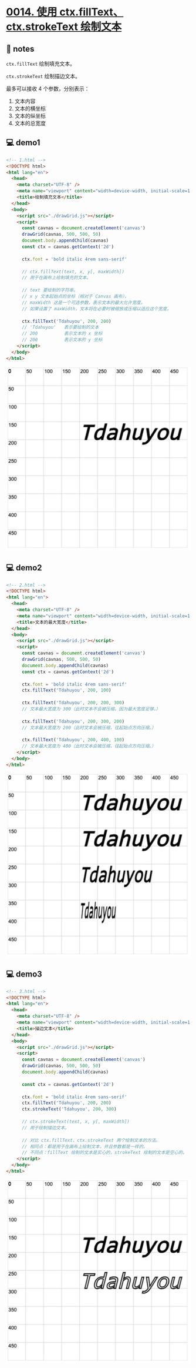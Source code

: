 # [0014. 使用 ctx.fillText、ctx.strokeText 绘制文本](https://github.com/Tdahuyou/canvas/tree/main/0014.%20%E4%BD%BF%E7%94%A8%20ctx.fillText%E3%80%81ctx.strokeText%20%E7%BB%98%E5%88%B6%E6%96%87%E6%9C%AC)

## 📒 notes

`ctx.fillText` 绘制填充文本。

`ctx.strokeText` 绘制描边文本。

最多可以接收 4 个参数，分别表示：
1. 文本内容
2. 文本的横坐标
3. 文本的纵坐标
4. 文本的总宽度

## 💻 demo1

```html
<!-- 1.html -->
<!DOCTYPE html>
<html lang="en">
  <head>
    <meta charset="UTF-8" />
    <meta name="viewport" content="width=device-width, initial-scale=1.0" />
    <title>绘制填充文本</title>
  </head>
  <body>
    <script src="./drawGrid.js"></script>
    <script>
      const cavnas = document.createElement('canvas')
      drawGrid(cavnas, 500, 500, 50)
      document.body.appendChild(cavnas)
      const ctx = cavnas.getContext('2d')

      ctx.font = 'bold italic 4rem sans-serif'

      // ctx.fillText(text, x, y[, maxWidth])
      // 用于在画布上绘制填充的文本。

      // text 要绘制的字符串。
      // x y 文本起始点的坐标（相对于 Canvas 画布）。
      // maxWidth 这是一个可选参数，表示文本的最大允许宽度。
      // 如果设置了 maxWidth，文本将在必要时被缩放或压缩以适应这个宽度。

      ctx.fillText('Tdahuyou', 200, 200)
      // 'Tdahuyou'   表示要绘制的文本
      // 200          表示文本的 x 坐标
      // 200          表示文本的 y 坐标
    </script>
  </body>
</html>
```

![](md-imgs/2024-10-03-23-17-30.png)

## 💻 demo2

```html
<!-- 2.html -->
<!DOCTYPE html>
<html lang="en">
  <head>
    <meta charset="UTF-8" />
    <meta name="viewport" content="width=device-width, initial-scale=1.0" />
    <title>文本的最大宽度</title>
  </head>
  <body>
    <script src="./drawGrid.js"></script>
    <script>
      const cavnas = document.createElement('canvas')
      drawGrid(cavnas, 500, 500, 50)
      document.body.appendChild(cavnas)
      const ctx = cavnas.getContext('2d')

      ctx.font = 'bold italic 4rem sans-serif'
      ctx.fillText('Tdahuyou', 200, 100)

      ctx.fillText('Tdahuyou', 200, 200, 300)
      // 文本最大宽度为 300（此时文本不会被压缩，因为最大宽度足够。）

      ctx.fillText('Tdahuyou', 200, 300, 200)
      // 文本最大宽度为 200（此时文本会被压缩，往起始点方向压缩。）

      ctx.fillText('Tdahuyou', 200, 400, 100)
      // 文本最大宽度为 400（此时文本会被压缩，往起始点方向压缩。）
    </script>
  </body>
</html>
```

![](md-imgs/2024-10-03-23-17-40.png)

## 💻 demo3

```html
<!-- 3.html -->
<!DOCTYPE html>
<html lang="en">
  <head>
    <meta charset="UTF-8" />
    <meta name="viewport" content="width=device-width, initial-scale=1.0" />
    <title>描边文本</title>
  </head>
  <body>
    <script src="./drawGrid.js"></script>
    <script>
      const cavnas = document.createElement('canvas')
      drawGrid(cavnas, 500, 500, 50)
      document.body.appendChild(cavnas)

      const ctx = cavnas.getContext('2d')

      ctx.font = 'bold italic 4rem sans-serif'
      ctx.fillText('Tdahuyou', 200, 200)
      ctx.strokeText('Tdahuyou', 200, 300)

      // ctx.strokeText(text, x, y[, maxWidth])
      // 用于绘制描边文本。

      // 对比 ctx.fillText、ctx.strokeText 两个绘制文本的方法。
      // 相同点：都是用于在画布上绘制文本，并且参数都是一样的。
      // 不同点：fillText 绘制的文本是实心的，strokeText 绘制的文本是空心的。
    </script>
  </body>
</html>
```

![](md-imgs/2024-10-03-23-17-53.png)
